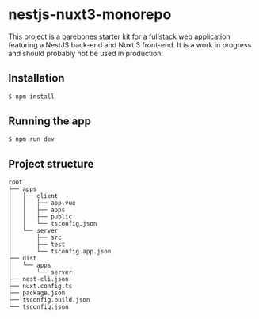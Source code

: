 # nestjs-nuxt3-monorepo

This project is a barebones starter kit for a fullstack web application featuring a NestJS back-end and Nuxt 3 front-end. It is a work in progress and should probably not be used in production.

## Installation

```bash
$ npm install
```

## Running the app

```bash
$ npm run dev
```

## Project structure

```
root
├── apps
│   ├── client
│   │   ├── app.vue
│   │   ├── apps
│   │   ├── public
│   │   └── tsconfig.json
│   └── server
│       ├── src
│       ├── test
│       └── tsconfig.app.json
├── dist
│   └── apps
│       └── server
├── nest-cli.json
├── nuxt.config.ts
├── package.json
├── tsconfig.build.json
└── tsconfig.json
```